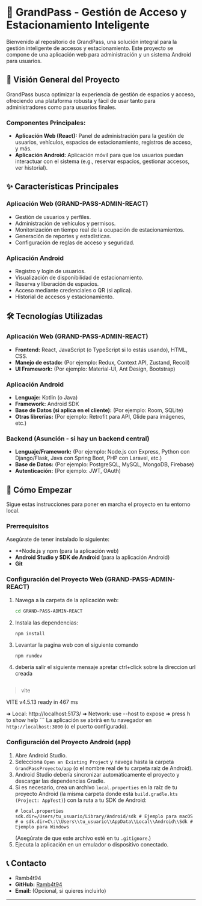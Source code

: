 # 🚀 GrandPass - Gestión de Acceso y Estacionamiento Inteligente

Bienvenido al repositorio de GrandPass, una solución integral para la gestión inteligente de accesos y estacionamiento. Este proyecto se compone de una aplicación web para administración y un sistema Android para usuarios.

## 🌟 Visión General del Proyecto

GrandPass busca optimizar la experiencia de gestión de espacios y acceso, ofreciendo una plataforma robusta y fácil de usar tanto para administradores como para usuarios finales.

### Componentes Principales:

* **Aplicación Web (React):** Panel de administración para la gestión de usuarios, vehículos, espacios de estacionamiento, registros de acceso, y más.
* **Aplicación Android:** Aplicación móvil para que los usuarios puedan interactuar con el sistema (e.g., reservar espacios, gestionar accesos, ver historial).

## ✨ Características Principales

### Aplicación Web (GRAND-PASS-ADMIN-REACT)

* Gestión de usuarios y perfiles.
* Administración de vehículos y permisos.
* Monitorización en tiempo real de la ocupación de estacionamientos.
* Generación de reportes y estadísticas.
* Configuración de reglas de acceso y seguridad.

### Aplicación Android

* Registro y login de usuarios.
* Visualización de disponibilidad de estacionamiento.
* Reserva y liberación de espacios.
* Acceso mediante credenciales o QR (si aplica).
* Historial de accesos y estacionamiento.

## 🛠️ Tecnologías Utilizadas

### Aplicación Web (GRAND-PASS-ADMIN-REACT)

* **Frontend:** React, JavaScript (o TypeScript si lo estás usando), HTML, CSS.
* **Manejo de estado:** (Por ejemplo: Redux, Context API, Zustand, Recoil)
* **UI Framework:** (Por ejemplo: Material-UI, Ant Design, Bootstrap)

### Aplicación Android

* **Lenguaje:** Kotlin (o Java)
* **Framework:** Android SDK
* **Base de Datos (si aplica en el cliente):** (Por ejemplo: Room, SQLite)
* **Otras librerías:** (Por ejemplo: Retrofit para API, Glide para imágenes, etc.)

### Backend (Asunción - si hay un backend central)

* **Lenguaje/Framework:** (Por ejemplo: Node.js con Express, Python con Django/Flask, Java con Spring Boot, PHP con Laravel, etc.)
* **Base de Datos:** (Por ejemplo: PostgreSQL, MySQL, MongoDB, Firebase)
* **Autenticación:** (Por ejemplo: JWT, OAuth)

## 🚀 Cómo Empezar

Sigue estas instrucciones para poner en marcha el proyecto en tu entorno local.

### Prerrequisitos

Asegúrate de tener instalado lo siguiente:

* **Node.js y npm (para la aplicación web)
* **Android Studio y SDK de Android** (para la aplicación Android)
* **Git**

### Configuración del Proyecto Web (GRAND-PASS-ADMIN-REACT)

1.  Navega a la carpeta de la aplicación web:
    ```bash
    cd GRAND-PASS-ADMIN-REACT
    ```
2.  Instala las dependencias:
    ```bash
    npm install 
    ```
3.  Levantar la pagina web con el siguiente comando
    ```env
    npm rundev
    ```
    
4.  deberia salir el siguiente mensaje apretar ctrl+click sobre la direccion url creada
    ```bash
> vite


  VITE v4.5.13  ready in 467 ms

  ➜  Local:   http://localhost:5173/
  ➜  Network: use --host to expose
  ➜  press h to show help
    ```
    La aplicación se abrirá en tu navegador en `http://localhost:3000` (o el puerto configurado).

### Configuración del Proyecto Android (app)

1.  Abre Android Studio.
2.  Selecciona `Open an Existing Project` y navega hasta la carpeta `GrandPassProyecto/app` (o el nombre real de tu carpeta raíz de Android).
3.  Android Studio debería sincronizar automáticamente el proyecto y descargar las dependencias Gradle.
4.  Si es necesario, crea un archivo `local.properties` en la raíz de tu proyecto Android (la misma carpeta donde está `build.gradle.kts (Project: AppTest)`) con la ruta a tu SDK de Android:
    ```properties
    # local.properties
    sdk.dir=/Users/tu_usuario/Library/Android/sdk # Ejemplo para macOS
    # o sdk.dir=C\:\\Users\\tu_usuario\\AppData\\Local\\Android\\Sdk # Ejemplo para Windows
    ```
    (Asegúrate de que este archivo esté en tu `.gitignore`.)
5.  Ejecuta la aplicación en un emulador o dispositivo conectado.

## 📞 Contacto

* Ramb4t94
* **GitHub:** [Ramb4t94](https://github.com/Ramb4t94)
* **Email:** (Opcional, si quieres incluirlo)

---

